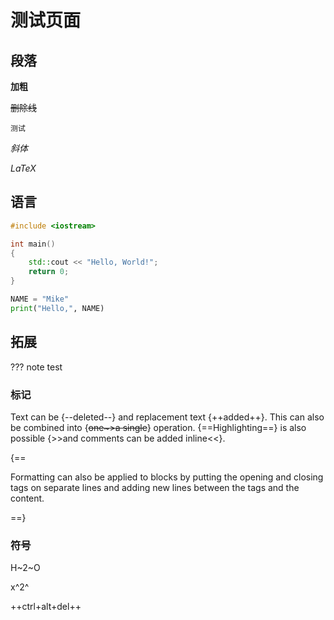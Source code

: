 # 测试页面

## 段落

**加粗**

~~删除线~~

`测试`

_斜体_

$LaTeX$

## 语言

```cpp
#include <iostream>

int main()
{
	std::cout << "Hello, World!";
	return 0;
}
```

```python
NAME = "Mike"
print("Hello,", NAME)
```

## 拓展

??? note
	test

### 标记

Text can be {--deleted--} and replacement text {++added++}. This can also be
combined into {~~one~>a single~~} operation. {==Highlighting==} is also
possible {>>and comments can be added inline<<}.

{==

Formatting can also be applied to blocks by putting the opening and closing
tags on separate lines and adding new lines between the tags and the content.

==}


### 符号

H~2~O

x^2^

++ctrl+alt+del++

